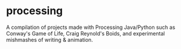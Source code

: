 # processing
A compilation of projects made with Processing Java/Python such as Conway's Game of Life, Craig Reynold's Boids, and experimental mishmashes of writing & animation.
